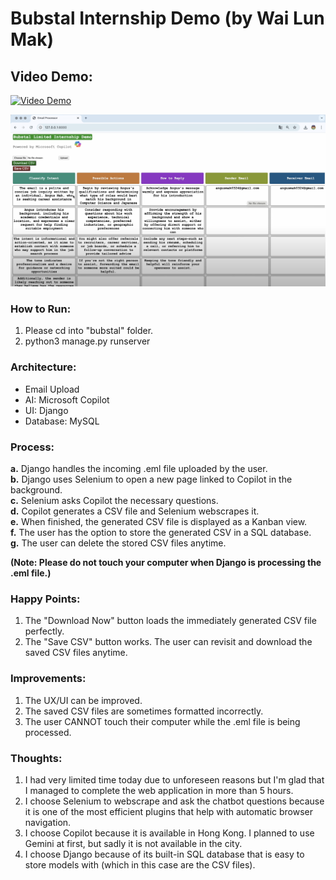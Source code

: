 # Bubstal Internship Demo (by Wai Lun Mak)

## Video Demo:

[![Video Demo](https://cdn-icons-png.flaticon.com/256/1384/1384060.png)](https://youtu.be/JVElO35-eIY)

[![Video Demo](./Youtube_Video.png)](https://youtu.be/JVElO35-eIY)

### How to Run:
1. Please cd into "bubstal" folder.
2. python3 manage.py runserver 


### Architecture:
- Email Upload 
- AI: Microsoft Copilot 
- UI: Django
- Database: MySQL 


### Process: 
**a.** Django handles the incoming .eml file uploaded by the user. <br />
**b.** Django uses Selenium to open a new page linked to Copilot in the background. <br />
**c.** Selenium asks Copilot the necessary questions. <br />
**d.** Copilot generates a CSV file and Selenium webscrapes it. <br />
**e.** When finished, the generated CSV file is displayed as a Kanban view. <br />
**f.** The user has the option to store the generated CSV in a SQL database. <br />
**g.** The user can delete the stored CSV files anytime. <br />

**(Note: Please do not touch your computer when Django is processing the .eml file.)**


### Happy Points:
1. The "Download Now" button loads the immediately generated CSV file perfectly. 
2. The "Save CSV" button works. The user can revisit and download the saved CSV files anytime.


### Improvements:
1. The UX/UI can be improved. 
2. The saved CSV files are sometimes formatted incorrectly. 
3. The user CANNOT touch their computer while the .eml file is being processed. 


### Thoughts:
1. I had very limited time today due to unforeseen reasons but I'm glad that I managed to complete the web application in more than 5 hours. 
2. I choose Selenium to webscrape and ask the chatbot questions because it is one of the most efficient plugins that help with automatic browser navigation. 
3. I choose Copilot because it is available in Hong Kong. I planned to use Gemini at first, but sadly it is not available in the city. 
4. I choose Django because of its built-in SQL database that is easy to store models with (which in this case are the CSV files). 
